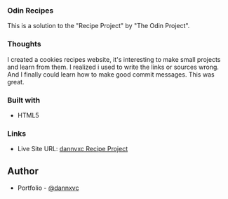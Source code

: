 ### Odin Recipes
This is a solution to the "Recipe Project" by "The Odin Project".
### Thoughts
I created a cookies recipes website, it's interesting to make small projects and learn from them. I realized i used to write the links or sources wrong. And I finally could learn how to make good commit messages. This was great.

### Built with

- HTML5

### Links

- Live Site URL: [dannvxc Recipe Project]()


## Author

- Portfolio - [@dannxvc](https://dannavila.pages.dev/)